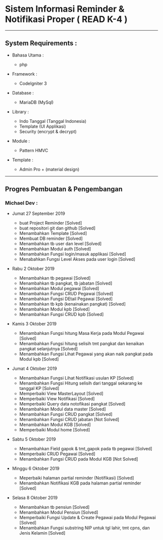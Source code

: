 # Sistem Informasi Reminder & Notifikasi Proper ( READ K-4 )
-------------------------------------------------------------------

## System Requirements :
* Bahasa Utama :
  - php

* Framework :
  - CodeIgniter 3

* Database :
  - MariaDB (MySql)

* Library :
  - Indo Tanggal (Tanggal Indonesia)
  - Template (UI Applikasi)
  - Security (encrypt & decrypt)

* Module :
  - Pattern HMVC

* Template :
  - Admin Pro + (material design)

----------------------------------------------------

## Progres Pembuatan & Pengembangan

### Michael Dev :

* Jumat 27 September 2019
  - buat Project Reminder [Solved]
  - buat repositori git dan github [Solved]
  - Menambahkan Template [Solved]
  - Membuat DB reminder [Solved]
  - Menambahkan tb user dan level [Solved]
  - Menambahkan Modul auth [Solved]
  - Menambahkan Fungsi login/masuk applikasi [Solved]
  - Menabahkan Fungsi Level Akses pada user login [Solved]

* Rabu 2 Oktober 2019
  - Menambahkan tb pegawai [Solved]
  - Menambahkan tb pangkat, tb jabatan [Solved]
  - Menambahkan Modul pegawai [Solved]
  - Menambahkan Fungsi CRUD Pegawai [Solved]
  - Menambahkan Fungsi DEtail Pegawai [Solved]
  - Menambahkan tb kpb (kenainakan pangkat) [Solved]
  - Menambahkan Modul kpb [Solved]
  - Menambahkan Fungsi CRUD kpb [Solved]

* Kamis 3 Oktober 2019
  - Menambahkan Fungsi hitung Masa Kerja pada Modul Pegawai [Solved]
  - Menambahkan Fungsi hitung selisih tmt pangkat dan kenaikan pangkat selanjutnya [Solved]
  - Menambahkan Fungsi Lihat Pegawai yang akan naik pangkat pada Modul kpb [Solved]

* Jumat 4 Oktober 2019
  - Menambahkan Fungsi Lihat Notifikasi usulan KP [Solved]
  - Menambahkan Fungsi Hitung selisih dari tanggal sekarang ke tanggal KP [Solved]
  - Memperbaiki View MasterLayout [Solved]
  - Memperbaiki View Notifikasi [Solved]
  - Memperbaiki Query data notofikasi pangkat [Solved]
  - Menambahkan Modul data master [Solved]
  - Menambahkan Fungsi CRUD pangkat [Solved]
  - Menambahkan Fungsi CRUD jabatan [Not Solved]
  - Menambahkan Modul KGB [Solved]
  - Memperbaiki Modul home [Solved]

* Sabtu 5 Oktober 2019
  - Menambahkan Field gapok & tmt_gapok pada tb pegawai [Solved]
  - Memperbaiki CRUD Pegawai [Solved]
  - Menambahkan Fungsi CRUD pada Modul KGB [Not Solved]

* Minggu 6 Oktober 2019
  - Meperbaiki halaman partial reminder (Notifikasi) [Solved]
  - Menambahkan Notifikasi KGB pada halaman partial reminder [Solved]

* Selasa 8 Oktober 2019
  - Menambahkan tb pensiun [Solved]
  - Menambahkan Modul Pensiun [Solved]
  - Memperbaiki Fungsi Update & Create Pegawai pada Modul Pegawai [Solved]
  - Menambahkan Fungsi substring NIP untuk tgl lahir, tmt cpns, dan Jenis Kelamin [Solved]
